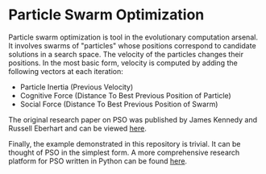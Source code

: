 # Particle Swarm Optimization

Particle swarm optimization is tool in the evolutionary computation arsenal. It involves swarms of "particles" whose positions correspond to candidate solutions in a search space. The velocity of the particles changes their positions. In the most basic form, velocity is computed by adding the following vectors at each iteration:

- Particle Inertia (Previous Velocity)
- Cognitive Force (Distance To Best Previous Position of Particle)
- Social Force (Distance To Best Previous Position of Swarm)

The original research paper on PSO was published by James Kennedy and Russell Eberhart and can be viewed [here](https://ieeexplore.ieee.org/document/488968).

Finally, the example demonstrated in this repository is trivial. It can be thought of PSO in the simplest form. A more comprehensive research platform for PSO written in Python can be found [here](https://github.com/ljvmiranda921/pyswarms).